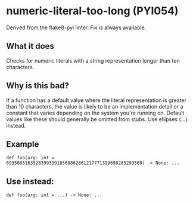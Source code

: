 # numeric-literal-too-long (PYI054)
Derived from the flake8-pyi linter.
Fix is always available.
## What it does
Checks for numeric literals with a string representation longer than ten
characters.
## Why is this bad?
If a function has a default value where the literal representation is
greater than 10 characters, the value is likely to be an implementation
detail or a constant that varies depending on the system you're running on.
Default values like these should generally be omitted from stubs. Use
ellipses (...) instead.
## Example
```
def foo(arg: int = 693568516352839939918568862861217771399698285293568) -> None: ...
```
## Use instead:
```
def foo(arg: int = ...) -> None: ...
```
